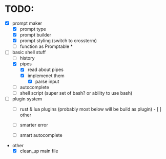 # TODO:
- [x] prompt maker
    - [x] prompt type
    - [x] prompt builder
    - [x] prompt styling (switch to crossterm)
    - [ ] function as Promptable *

- [ ] basic shell stuff
    - [ ] history
    - [x] pipes 
        - [x] read about pipes
        - [x] implemenet them 
            - [x] parse input 
    - [ ] autocomplete
    - [ ] shell script (super set of bash? or ability to use bash)

- [ ] plugin system 
    - [ ]  rust & lua plugins
(probably most below will be build as plugin) - [ ] other 
    - [ ] smarter error 
    - [ ] smart autocomplete
    

- other
    - [x] clean_up main file
